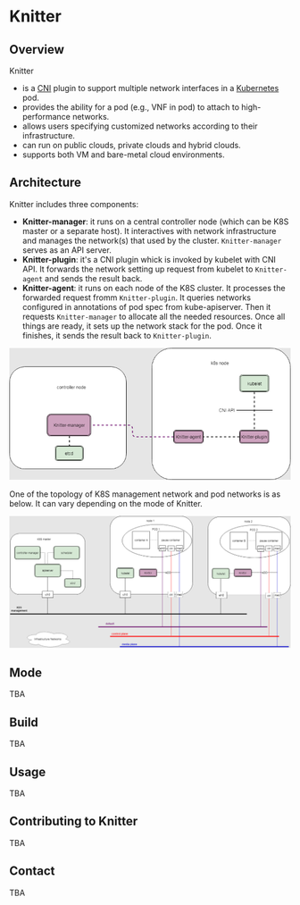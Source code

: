 # Knitter

## Overview

Knitter 
- is a [CNI](https://github.com/containernetworking/cni) plugin to support multiple network interfaces in a [Kubernetes](https://github.com/kubernetes/kubernetes) pod.
- provides the ability for a pod (e.g., VNF in pod) to attach to high-performance networks. 
- allows users specifying customized networks according to their infrastructure.
- can run on public clouds, private clouds and hybrid clouds.
- supports both VM and bare-metal cloud environments.

## Architecture

Knitter includes three components:
- **Knitter-manager**: it runs on a central controller node (which can be K8S master or a separate host). It interactives with network infrastructure and manages the network(s) that used by the cluster. `Knitter-manager` serves as an API server.
- **Knitter-plugin**: it's a CNI plugin whick is invoked by kubelet with CNI API. It forwards the network setting up request from kubelet to `Knitter-agent` and sends the result back.
- **Knitter-agent**: it runs on each node of the K8S cluster. It processes the forwarded request fromm `Knitter-plugin`. It queries networks configured in annotations of pod spec from kube-apiserver. Then it requests `Knitter-manager` to allocate all the needed resources. Once all things are ready, it sets up the network stack for the pod. Once it finishes, it sends the result back to `Knitter-plugin`.


![components](./docs/images/knitter-components.png)

One of the topology of K8S management network and pod networks is as below. It can vary depending on the mode of Knitter.

![topology](./docs/images/knitter-network-topology.png)

## Mode
TBA

## Build
TBA

## Usage
TBA

## Contributing to Knitter
TBA

## Contact
TBA
